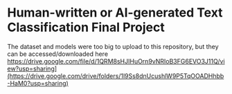# Human-written or AI-generated Text Classification Final Project

The dataset and models were too big to upload to this repository, but they can be accessed/downloaded here https://drive.google.com/file/d/1QRM8sHJIHuOrn9vNRIoB3FG6EVO3J11Q/view?usp=sharing](https://drive.google.com/drive/folders/1l9Ss8dnUcushlW9P5TqOOADHhbb-HaM0?usp=sharing)


